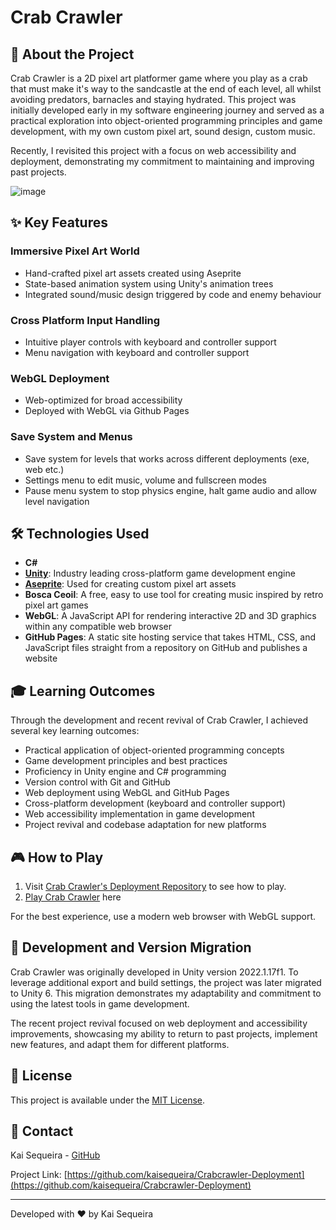 # Crab Crawler

## 🦀 About the Project

Crab Crawler is a 2D pixel art platformer game where you play as a crab that must make it's way to the sandcastle at the end of each level, all whilst avoiding predators, barnacles and staying hydrated. This project was initially developed early in my software engineering journey and served as a practical exploration into object-oriented programming principles and game development, with my own custom pixel art, sound design, custom music.

Recently, I revisited this project with a focus on web accessibility and deployment, demonstrating my commitment to maintaining and improving past projects.

![image](https://github.com/user-attachments/assets/426967f3-a591-4733-8ee1-aaed8a8b162d)

## ✨ Key Features

### Immersive Pixel Art World
- Hand-crafted pixel art assets created using Aseprite
- State-based animation system using Unity's animation trees
- Integrated sound/music design triggered by code and enemy behaviour

### Cross Platform Input Handling
- Intuitive player controls with keyboard and controller support
- Menu navigation with keyboard and controller support

### WebGL Deployment
- Web-optimized for broad accessibility
- Deployed with WebGL via Github Pages

### Save System and Menus
- Save system for levels that works across different deployments (exe, web etc.)
- Settings menu to edit music, volume and fullscreen modes
- Pause menu system to stop physics engine, halt game audio and allow level navigation

## 🛠️ Technologies Used

- **C#**
- **[Unity](https://unity.com/)**: Industry leading cross-platform game development engine
- **[Aseprite](https://www.aseprite.org/)**: Used for creating custom pixel art assets
- **Bosca Ceoil**: A free, easy to use tool for creating music inspired by retro pixel art games
- **WebGL**: A JavaScript API for rendering interactive 2D and 3D graphics within any compatible web browser 
- **GitHub Pages**: A static site hosting service that takes HTML, CSS, and JavaScript files straight from a repository on GitHub and publishes a website

## 🎓 Learning Outcomes

Through the development and recent revival of Crab Crawler, I achieved several key learning outcomes:

- Practical application of object-oriented programming concepts
- Game development principles and best practices
- Proficiency in Unity engine and C# programming
- Version control with Git and GitHub
- Web deployment using WebGL and GitHub Pages
- Cross-platform development (keyboard and controller support)
- Web accessibility implementation in game development
- Project revival and codebase adaptation for new platforms

## 🎮 How to Play

1. Visit [Crab Crawler's Deployment Repository](https://github.com/kaisequeira/Crabcrawler-Deployment) to see how to play.
2. [Play Crab Crawler](https://kaisequeira.github.io/Crabcrawler-Deployment/) here

For the best experience, use a modern web browser with WebGL support.

## 🔄 Development and Version Migration

Crab Crawler was originally developed in Unity version 2022.1.17f1. To leverage additional export and build settings, the project was later migrated to Unity 6. This migration demonstrates my adaptability and commitment to using the latest tools in game development.

The recent project revival focused on web deployment and accessibility improvements, showcasing my ability to return to past projects, implement new features, and adapt them for different platforms.

## 📝 License

This project is available under the [MIT License](LICENSE).

## 🤝 Contact

Kai Sequeira - [GitHub](https://github.com/kaisequeira)

Project Link: [https://github.com/kaisequeira/Crabcrawler-Deployment](https://github.com/kaisequeira/Crabcrawler-Deployment)

---

Developed with ❤️ by Kai Sequeira
